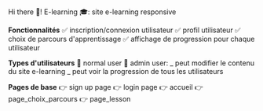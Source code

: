 Hi there 👋! E-learning 🎓: site e-learning responsive

**Fonctionnalités**
✅ inscription/connexion utilisateur
✅ profil utilisateur
✅ choix de parcours d'apprentissage
✅ affichage de progression pour chaque utilisateur

**Types d'utilisateurs**
🔵 normal user
🔴 admin user:   _ peut modifier le contenu du site e-learning
                _ peut voir la progression de tous les utilisateurs
    
**Pages de base**
👉 sign up page
👉 login page
👉 accueil
👉 page_choix_parcours
👉 page_lesson